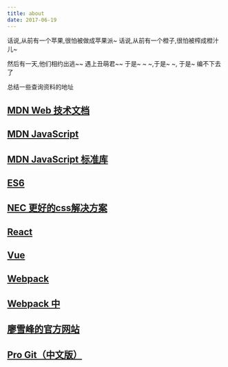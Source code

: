 ```yaml
---
title: about
date: 2017-06-19
---
```


话说,从前有一个苹果,很怕被做成苹果派~
话说,从前有一个橙子,很怕被榨成橙汁儿~

然后有一天,他们相约出逃~~
遇上丑萌君~~
于是~ ~ ~,于是~ ~, 于是~
编不下去了

总结一些查询资料的地址
## [MDN Web 技术文档](https://developer.mozilla.org/zh-CN/docs/Web)
## [MDN JavaScript](https://developer.mozilla.org/zh-CN/docs/Web/JavaScript)
## [MDN JavaScript 标准库](https://developer.mozilla.org/zh-CN/docs/Web/JavaScript/Reference/Global_Objects)
## [ES6](es6.ruanyifeng.com)

## [NEC 更好的css解决方案](http://nec.netease.com/)

## [React](https://discountry.github.io/react/)
## [Vue](https://cn.vuejs.org/)
## [Webpack](http://webpack.github.io/docs/)
## [Webpack 中](https://fakefish.github.io/react-webpack-cookbook/)

## [廖雪峰的官方网站](https://www.liaoxuefeng.com/)

## [Pro Git（中文版）](http://git.oschina.net/progit/)